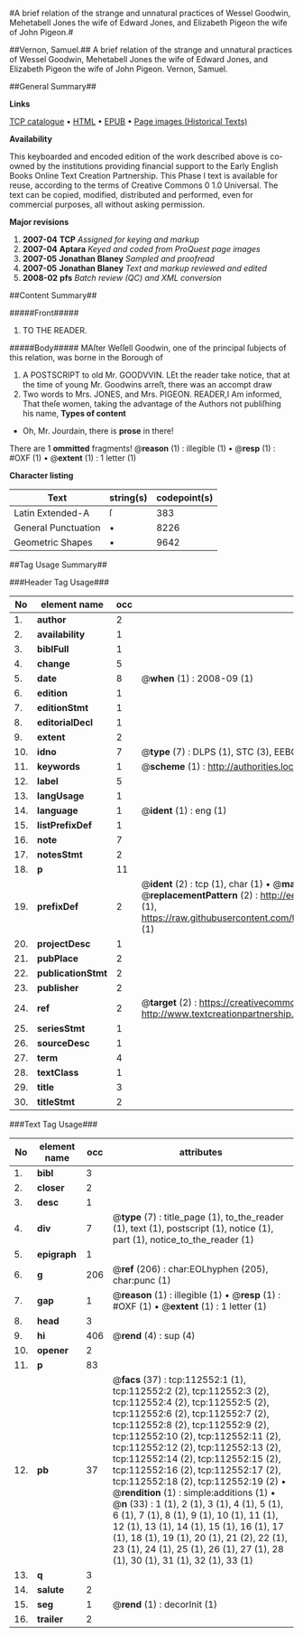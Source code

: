 #A brief relation of the strange and unnatural practices of Wessel Goodwin, Mehetabell Jones the wife of Edward Jones, and Elizabeth Pigeon the wife of John Pigeon.#

##Vernon, Samuel.##
A brief relation of the strange and unnatural practices of Wessel Goodwin, Mehetabell Jones the wife of Edward Jones, and Elizabeth Pigeon the wife of John Pigeon.
Vernon, Samuel.

##General Summary##

**Links**

[TCP catalogue](http://www.ota.ox.ac.uk/tcp/)  • 
[HTML](http://tei.it.ox.ac.uk/tcp/Texts-HTML/free/A95/A95860.html)  • 
[EPUB](http://tei.it.ox.ac.uk/tcp/Texts-EPUB/free/A95/A95860.epub) • 
[Page images (Historical Texts)](https://data.historicaltexts.jisc.ac.uk/view?pubId=eebo-99860432e&pageId=eebo-99860432e-112552-1)

**Availability**

This keyboarded and encoded edition of the
	       work described above is co-owned by the institutions
	       providing financial support to the Early English Books
	       Online Text Creation Partnership. This Phase I text is
	       available for reuse, according to the terms of Creative
	       Commons 0 1.0 Universal. The text can be copied,
	       modified, distributed and performed, even for
	       commercial purposes, all without asking permission.

**Major revisions**

1. __2007-04__ __TCP__ *Assigned for keying and markup*
1. __2007-04__ __Aptara__ *Keyed and coded from ProQuest page images*
1. __2007-05__ __Jonathan Blaney__ *Sampled and proofread*
1. __2007-05__ __Jonathan Blaney__ *Text and markup reviewed and edited*
1. __2008-02__ __pfs__ *Batch review (QC) and XML conversion*

##Content Summary##

#####Front#####

1. TO THE
READER.

#####Body#####
MAſter Weſſell Goodwin, one of the principal ſubjects of
this relation, was borne in the Borough of 
1. A POSTSCRIPT to old
Mr. GOODVVIN.
LEt the reader take notice, that at the time of young Mr.
Goodwins arreſt, there was an accompt draw
1. Two words to Mrs. JONES, and
Mrs. PIGEON.
READER,I Am informed, That theſe women, taking the advantage
of the Authors not publiſhing his name,
**Types of content**

  * Oh, Mr. Jourdain, there is **prose** in there!

There are 1 **ommitted** fragments! 
 @__reason__ (1) : illegible (1)  •  @__resp__ (1) : #OXF (1)  •  @__extent__ (1) : 1 letter (1)

**Character listing**


|Text|string(s)|codepoint(s)|
|---|---|---|
|Latin Extended-A|ſ|383|
|General Punctuation|•|8226|
|Geometric Shapes|▪|9642|

##Tag Usage Summary##

###Header Tag Usage###

|No|element name|occ|attributes|
|---|---|---|---|
|1.|__author__|2||
|2.|__availability__|1||
|3.|__biblFull__|1||
|4.|__change__|5||
|5.|__date__|8| @__when__ (1) : 2008-09 (1)|
|6.|__edition__|1||
|7.|__editionStmt__|1||
|8.|__editorialDecl__|1||
|9.|__extent__|2||
|10.|__idno__|7| @__type__ (7) : DLPS (1), STC (3), EEBO-CITATION (1), PROQUEST (1), VID (1)|
|11.|__keywords__|1| @__scheme__ (1) : http://authorities.loc.gov/ (1)|
|12.|__label__|5||
|13.|__langUsage__|1||
|14.|__language__|1| @__ident__ (1) : eng (1)|
|15.|__listPrefixDef__|1||
|16.|__note__|7||
|17.|__notesStmt__|2||
|18.|__p__|11||
|19.|__prefixDef__|2| @__ident__ (2) : tcp (1), char (1)  •  @__matchPattern__ (2) : ([0-9\-]+):([0-9IVX]+) (1), (.+) (1)  •  @__replacementPattern__ (2) : http://eebo.chadwyck.com/downloadtiff?vid=$1&page=$2 (1), https://raw.githubusercontent.com/textcreationpartnership/Texts/master/tcpchars.xml#$1 (1)|
|20.|__projectDesc__|1||
|21.|__pubPlace__|2||
|22.|__publicationStmt__|2||
|23.|__publisher__|2||
|24.|__ref__|2| @__target__ (2) : https://creativecommons.org/publicdomain/zero/1.0/ (1), http://www.textcreationpartnership.org/docs/. (1)|
|25.|__seriesStmt__|1||
|26.|__sourceDesc__|1||
|27.|__term__|4||
|28.|__textClass__|1||
|29.|__title__|3||
|30.|__titleStmt__|2||


###Text Tag Usage###

|No|element name|occ|attributes|
|---|---|---|---|
|1.|__bibl__|3||
|2.|__closer__|2||
|3.|__desc__|1||
|4.|__div__|7| @__type__ (7) : title_page (1), to_the_reader (1), text (1), postscript (1), notice (1), part (1), notice_to_the_reader (1)|
|5.|__epigraph__|1||
|6.|__g__|206| @__ref__ (206) : char:EOLhyphen (205), char:punc (1)|
|7.|__gap__|1| @__reason__ (1) : illegible (1)  •  @__resp__ (1) : #OXF (1)  •  @__extent__ (1) : 1 letter (1)|
|8.|__head__|3||
|9.|__hi__|406| @__rend__ (4) : sup (4)|
|10.|__opener__|2||
|11.|__p__|83||
|12.|__pb__|37| @__facs__ (37) : tcp:112552:1 (1), tcp:112552:2 (2), tcp:112552:3 (2), tcp:112552:4 (2), tcp:112552:5 (2), tcp:112552:6 (2), tcp:112552:7 (2), tcp:112552:8 (2), tcp:112552:9 (2), tcp:112552:10 (2), tcp:112552:11 (2), tcp:112552:12 (2), tcp:112552:13 (2), tcp:112552:14 (2), tcp:112552:15 (2), tcp:112552:16 (2), tcp:112552:17 (2), tcp:112552:18 (2), tcp:112552:19 (2)  •  @__rendition__ (1) : simple:additions (1)  •  @__n__ (33) : 1 (1), 2 (1), 3 (1), 4 (1), 5 (1), 6 (1), 7 (1), 8 (1), 9 (1), 10 (1), 11 (1), 12 (1), 13 (1), 14 (1), 15 (1), 16 (1), 17 (1), 18 (1), 19 (1), 20 (1), 21 (2), 22 (1), 23 (1), 24 (1), 25 (1), 26 (1), 27 (1), 28 (1), 30 (1), 31 (1), 32 (1), 33 (1)|
|13.|__q__|3||
|14.|__salute__|2||
|15.|__seg__|1| @__rend__ (1) : decorInit (1)|
|16.|__trailer__|2||
